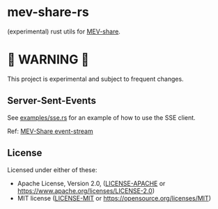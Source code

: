# mev-share-rs

(experimental) rust utils for [MEV-share](https://github.com/flashbots/mev-share).

# 🚧 WARNING 🚧

This project is experimental and subject to frequent changes.

## Server-Sent-Events

See [examples/sse.rs](./examples/sse.rs) for an example of how to use the SSE client.

Ref: [MEV-Share event-stream](https://github.com/flashbots/mev-share/blob/main/specs/events/v0.1.md)


## License

Licensed under either of these:

* Apache License, Version 2.0, ([LICENSE-APACHE](LICENSE-APACHE) or
  https://www.apache.org/licenses/LICENSE-2.0)
* MIT license ([LICENSE-MIT](LICENSE-MIT) or
  https://opensource.org/licenses/MIT)
